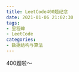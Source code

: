 ```yaml
---
title: LeetCode400题纪念
date: 2021-01-06 21:02:30
tags:
- 里程碑
- LeetCode
categories:
- 数据结构与算法
---
```

400题啦～
<!--more-->
<img src="https://image.hihia.top/Screenshot/image-20210106210344419.png" alt="" style="zoom:50%;" />